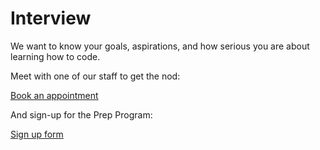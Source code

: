 # Interview

We want to know your goals, aspirations, and how serious you are about learning how to code. 

Meet with one of our staff to get the nod:  

[Book an appointment](https://operationspark-prep.youcanbook.me/)

And sign-up for the Prep Program:  

[Sign up form](https://docs.google.com/forms/d/1Tcv5tMMLUU3sA59cV2Q-5DrO8G4M4ufhi1dukoOZ8kM/viewform?usp=send_form)